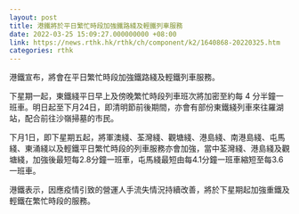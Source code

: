 ```yaml
---
layout: post
title: 港鐵將於平日繁忙時段加強鐵路綫及輕鐵列車服務
date: 2022-03-25 15:09:27.000000000 +08:00
link: https://news.rthk.hk/rthk/ch/component/k2/1640868-20220325.htm
categories: rthk
---
```


港鐵宣布，將會在平日繁忙時段加強鐵路綫及輕鐵列車服務。

下星期一起，東鐵綫平日早上及傍晚繁忙時段列車班次將加密至約每 4 分半鐘一班車。明日起至下月24日，即清明節前後期間，亦會有部份東鐵綫列車來往羅湖站，配合前往沙嶺掃墓的市民。

下月1日，即下星期五起，將軍澳綫、荃灣綫、觀塘綫、港島綫、南港島綫、屯馬綫、東涌綫以及輕鐵平日繁忙時段的列車服務亦會加強，當中荃灣綫、港島綫及觀塘綫，加強後最短每2.8分鐘一班車，屯馬綫最短由每4.1分鐘一班車縮短至每3.6一班車。

港鐵表示，因應疫情引致的營運人手流失情況持續改善，將於下星期起加強重鐵及輕鐵在繁忙時段的服務。
